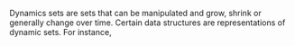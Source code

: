Dynamics sets are sets that can be manipulated and grow, shrink or generally change over time. Certain data structures are representations of dynamic sets. 
For instance, 

